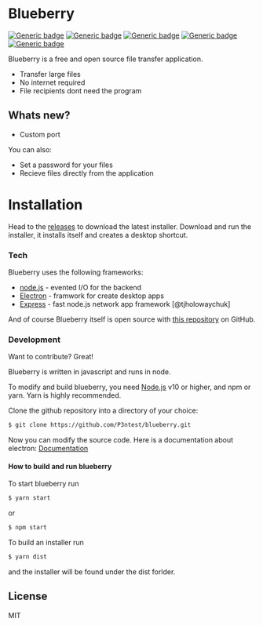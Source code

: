 # Blueberry

[![Generic badge](https://img.shields.io/badge/Framework-NodeJS-yellow.svg)](https://shields.io/)  [![Generic badge](https://img.shields.io/badge/Build-Passing-success.svg)](https://shields.io/)  [![Generic badge](https://img.shields.io/badge/npm-6.14.4-orange.svg)](https://shields.io/) [![Generic badge](https://img.shields.io/badge/Version-1.2.4-blue.svg)](https://shields.io/) [![Generic badge](https://img.shields.io/badge/Portable%3F-yes-informational.svg)](https://shields.io/)

Blueberry is a free and open source file transfer application.

  - Transfer large files
  - No internet required
  - File recipients dont need the program

## Whats new?

  - Custom port


You can also:
  - Set a password for your files
  - Recieve files directly from the application

# Installation

Head to the [releases](https://github.com/P3ntest/blueberry/releases/) to download the latest installer.
Download and run the installer, it installs itself and creates a desktop shortcut.

### Tech

Blueberry uses the following frameworks:

* [node.js] - evented I/O for the backend
* [Electron](https://github.com/electron) - framwork for create desktop apps
* [Express] - fast node.js network app framework [@tjholowaychuk]

And of course Blueberry itself is open source with [this repository](https://github.com/P3ntest/blueberry)
 on GitHub.

### Development

Want to contribute? Great!

Blueberry is written in javascript and runs in node.

To modify and build blueberry, you need [Node.js] v10 or higher, and npm or yarn. Yarn is highly recommended.

Clone the github repository into a directory of your choice:
```sh
$ git clone https://github.com/P3ntest/blueberry.git
```

Now you can modify the source code. Here is a documentation about electron: [Documentation](https://www.electronjs.org/docs)

#### How to build and run blueberry

To start blueberry run
```sh
$ yarn start
```

or 

```sh
$ npm start
```

To build an installer run

```sh
$ yarn dist
```

and the installer will be found under the dist forlder.


License
----

MIT

   [node.js]: <http://nodejs.org>
   [Twitter Bootstrap]: <http://twitter.github.com/bootstrap/>
   [express]: <http://expressjs.com>
